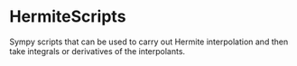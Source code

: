 # HermiteScripts
Sympy scripts that can be used to carry out Hermite interpolation and then take integrals or derivatives of the interpolants. 
